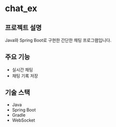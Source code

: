 # chat_ex

## 프로젝트 설명
Java와 Spring Boot로 구현한 간단한 채팅 프로그램입니다.

## 주요 기능
- 실시간 채팅
- 채팅 기록 저장

## 기술 스택
- Java
- Spring Boot
- Gradle
- WebSocket
